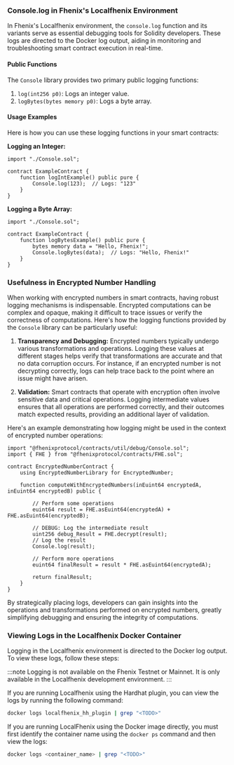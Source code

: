 ### Console.log in Fhenix's Localfhenix Environment

In Fhenix's Localfhenix environment, the `console.log` function and its variants serve as essential debugging tools for Solidity developers. These logs are directed to the Docker log output, aiding in monitoring and troubleshooting smart contract execution in real-time.

#### Public Functions

The `Console` library provides two primary public logging functions:

1. `log(int256 p0)`: Logs an integer value.
2. `logBytes(bytes memory p0)`: Logs a byte array.

#### Usage Examples

Here is how you can use these logging functions in your smart contracts:

**Logging an Integer:**

```solidity
import "./Console.sol";

contract ExampleContract {
    function logIntExample() public pure {
        Console.log(123);  // Logs: "123"
    }
}
```

**Logging a Byte Array:**

```solidity
import "./Console.sol";

contract ExampleContract {
    function logBytesExample() public pure {
        bytes memory data = "Hello, Fhenix!";
        Console.logBytes(data);  // Logs: "Hello, Fhenix!"
    }
}
```

### Usefulness in Encrypted Number Handling

When working with encrypted numbers in smart contracts, having robust logging mechanisms is indispensable. Encrypted computations can be complex and opaque, making it difficult to trace issues or verify the correctness of computations. Here's how the logging functions provided by the `Console` library can be particularly useful:

1. **Transparency and Debugging:**
   Encrypted numbers typically undergo various transformations and operations. Logging these values at different stages helps verify that transformations are accurate and that no data corruption occurs. For instance, if an encrypted number is not decrypting correctly, logs can help trace back to the point where an issue might have arisen.

2. **Validation:**
   Smart contracts that operate with encryption often involve sensitive data and critical operations. Logging intermediate values ensures that all operations are performed correctly, and their outcomes match expected results, providing an additional layer of validation.

Here's an example demonstrating how logging might be used in the context of encrypted number operations:

```solidity
import "@fhenixprotocol/contracts/util/debug/Console.sol";
import { FHE } from "@fhenixprotocol/contracts/FHE.sol";

contract EncryptedNumberContract {
    using EncryptedNumberLibrary for EncryptedNumber;

    function computeWithEncryptedNumbers(inEuint64 encryptedA, inEuint64 encryptedB) public {

        // Perform some operations
        euint64 result = FHE.asEuint64(encryptedA) + FHE.asEuint64(encryptedB);

        // DEBUG: Log the intermediate result
        uint256 debug_Result = FHE.decrypt(result);
        // Log the result
        Console.log(result);

        // Perform more operations
        euint64 finalResult = result * FHE.asEuint64(encryptedA);
       
        return finalResult;
    }
}
```

By strategically placing logs, developers can gain insights into the operations and transformations performed on encrypted numbers, greatly simplifying debugging and ensuring the integrity of computations.

### Viewing Logs in the Localfhenix Docker Container

Logging in the Localfhenix environment is directed to the Docker log output. To view these logs, follow these steps:

:::note
Logging is not available on the Fhenix Testnet or Mainnet. It is only available in the Localfhenix development environment.
:::

If you are running Localfhenix using the Hardhat plugin, you can view the logs by running the following command:

```sh
docker logs localfhenix_hh_plugin | grep "<TODO>"
```

If you are running LocalFhenix using the Docker image directly, you must first identify the container name using the `docker ps` command and then view the logs:

```sh
docker logs <container_name> | grep "<TODO>"
```
